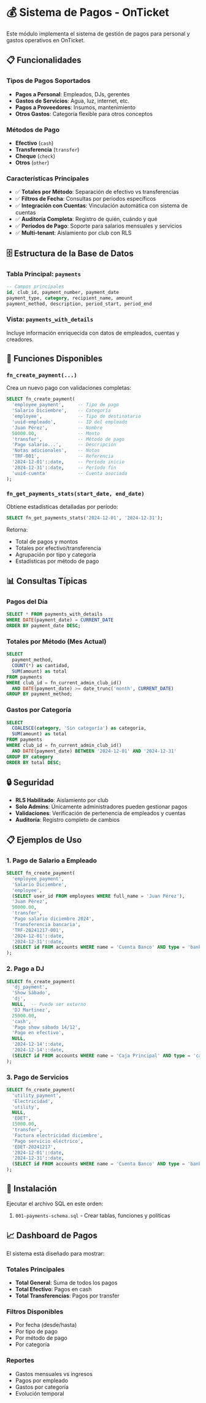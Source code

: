 # 💰 Sistema de Pagos - OnTicket

Este módulo implementa el sistema de gestión de pagos para personal y gastos operativos en OnTicket.

## 📋 Funcionalidades

### Tipos de Pagos Soportados
- **Pagos a Personal**: Empleados, DJs, gerentes
- **Gastos de Servicios**: Agua, luz, internet, etc.
- **Pagos a Proveedores**: Insumos, mantenimiento
- **Otros Gastos**: Categoría flexible para otros conceptos

### Métodos de Pago
- **Efectivo** (`cash`)
- **Transferencia** (`transfer`)
- **Cheque** (`check`)
- **Otros** (`other`)

### Características Principales
- ✅ **Totales por Método**: Separación de efectivo vs transferencias
- ✅ **Filtros de Fecha**: Consultas por períodos específicos
- ✅ **Integración con Cuentas**: Vinculación automática con sistema de cuentas
- ✅ **Auditoría Completa**: Registro de quién, cuándo y qué
- ✅ **Períodos de Pago**: Soporte para salarios mensuales y servicios
- ✅ **Multi-tenant**: Aislamiento por club con RLS

## 🗄️ Estructura de la Base de Datos

### Tabla Principal: `payments`
```sql
-- Campos principales
id, club_id, payment_number, payment_date
payment_type, category, recipient_name, amount
payment_method, description, period_start, period_end
```

### Vista: `payments_with_details`
Incluye información enriquecida con datos de empleados, cuentas y creadores.

## 🚀 Funciones Disponibles

### `fn_create_payment(...)`
Crea un nuevo pago con validaciones completas:
```sql
SELECT fn_create_payment(
  'employee_payment',     -- Tipo de pago
  'Salario Diciembre',    -- Categoría
  'employee',             -- Tipo de destinatario
  'uuid-empleado',        -- ID del empleado
  'Juan Pérez',           -- Nombre
  50000.00,               -- Monto
  'transfer',             -- Método de pago
  'Pago salario...',      -- Descripción
  'Notas adicionales',    -- Notas
  'TRF-001',              -- Referencia
  '2024-12-01'::date,     -- Período inicio
  '2024-12-31'::date,     -- Período fin
  'uuid-cuenta'           -- Cuenta asociada
);
```

### `fn_get_payments_stats(start_date, end_date)`
Obtiene estadísticas detalladas por período:
```sql
SELECT fn_get_payments_stats('2024-12-01', '2024-12-31');
```

Retorna:
- Total de pagos y montos
- Totales por efectivo/transferencia
- Agrupación por tipo y categoría
- Estadísticas por método de pago

## 📊 Consultas Típicas

### Pagos del Día
```sql
SELECT * FROM payments_with_details
WHERE DATE(payment_date) = CURRENT_DATE
ORDER BY payment_date DESC;
```

### Totales por Método (Mes Actual)
```sql
SELECT
  payment_method,
  COUNT(*) as cantidad,
  SUM(amount) as total
FROM payments
WHERE club_id = fn_current_admin_club_id()
  AND DATE(payment_date) >= date_trunc('month', CURRENT_DATE)
GROUP BY payment_method;
```

### Gastos por Categoría
```sql
SELECT
  COALESCE(category, 'Sin categoría') as categoria,
  SUM(amount) as total
FROM payments
WHERE club_id = fn_current_admin_club_id()
  AND DATE(payment_date) BETWEEN '2024-12-01' AND '2024-12-31'
GROUP BY category
ORDER BY total DESC;
```

## 🔒 Seguridad

- **RLS Habilitado**: Aislamiento por club
- **Solo Admins**: Únicamente administradores pueden gestionar pagos
- **Validaciones**: Verificación de pertenencia de empleados y cuentas
- **Auditoría**: Registro completo de cambios

## 📋 Ejemplos de Uso

### 1. Pago de Salario a Empleado
```sql
SELECT fn_create_payment(
  'employee_payment',
  'Salario Diciembre',
  'employee',
  (SELECT user_id FROM employees WHERE full_name = 'Juan Pérez'),
  'Juan Pérez',
  50000.00,
  'transfer',
  'Pago salario diciembre 2024',
  'Transferencia bancaria',
  'TRF-20241217-001',
  '2024-12-01'::date,
  '2024-12-31'::date,
  (SELECT id FROM accounts WHERE name = 'Cuenta Banco' AND type = 'bank')
);
```

### 2. Pago a DJ
```sql
SELECT fn_create_payment(
  'dj_payment',
  'Show Sábado',
  'dj',
  NULL,  -- Puede ser externo
  'DJ Martinez',
  25000.00,
  'cash',
  'Pago show sábado 14/12',
  'Pago en efectivo',
  NULL,
  '2024-12-14'::date,
  '2024-12-14'::date,
  (SELECT id FROM accounts WHERE name = 'Caja Principal' AND type = 'cash')
);
```

### 3. Pago de Servicios
```sql
SELECT fn_create_payment(
  'utility_payment',
  'Electricidad',
  'utility',
  NULL,
  'EDET',
  15000.00,
  'transfer',
  'Factura electricidad diciembre',
  'Pago servicio eléctrico',
  'EDET-20241217',
  '2024-12-01'::date,
  '2024-12-31'::date,
  (SELECT id FROM accounts WHERE name = 'Cuenta Banco' AND type = 'bank')
);
```

## 🔧 Instalación

Ejecutar el archivo SQL en este orden:
1. `001-payments-schema.sql` - Crear tablas, funciones y políticas

## 📈 Dashboard de Pagos

El sistema está diseñado para mostrar:

### Totales Principales
- **Total General**: Suma de todos los pagos
- **Total Efectivo**: Pagos en cash
- **Total Transferencias**: Pagos por transfer

### Filtros Disponibles
- Por fecha (desde/hasta)
- Por tipo de pago
- Por método de pago
- Por categoría

### Reportes
- Gastos mensuales vs ingresos
- Pagos por empleado
- Gastos por categoría
- Evolución temporal